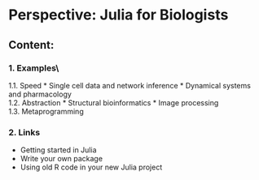 # Perspective: Julia for Biologists

## Content:


### 1. Examples\
  1.1. Speed
    * Single cell data and network inference
    * Dynamical systems and pharmacology\
  1.2. Abstraction
    * Structural bioinformatics
    * Image processing\
  1.3. Metaprogramming
### 2. Links
  * Getting started in Julia
  * Write your own package
  * Using old R code in your new Julia project
